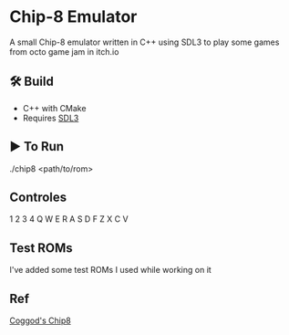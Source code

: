 # Chip-8 Emulator

A small Chip-8 emulator written in C++ using SDL3 to play some games from octo game jam in itch.io

## 🛠️ Build

- C++ with CMake
- Requires [SDL3](https://wiki.libsdl.org/SDL3/FrontPage)

## ▶️ To Run

./chip8 <scale> <delay> <path/to/rom>

## Controles

1 2 3 4
Q W E R
A S D F
Z X C V

## Test ROMs

I've added some test ROMs I used while working on it

## Ref
  [Coggod's Chip8](http://devernay.free.fr/hacks/chip8/C8TECH10.HTM)
